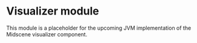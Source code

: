 # Visualizer module

This module is a placeholder for the upcoming JVM implementation of the Midscene visualizer component.
